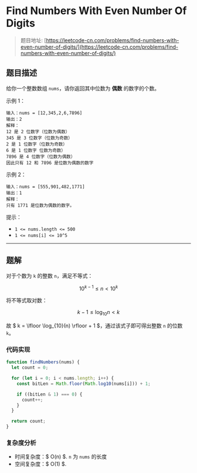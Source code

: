 # Find Numbers With Even Number Of Digits

> 题目地址: [https://leetcode-cn.com/problems/find-numbers-with-even-number-of-digits/](https://leetcode-cn.com/problems/find-numbers-with-even-number-of-digits/)

## 题目描述

给你一个整数数组 `nums`，请你返回其中位数为 **偶数** 的数字的个数。

示例 1：

```
输入：nums = [12,345,2,6,7896]
输出：2
解释：
12 是 2 位数字（位数为偶数） 
345 是 3 位数字（位数为奇数）  
2 是 1 位数字（位数为奇数） 
6 是 1 位数字 位数为奇数） 
7896 是 4 位数字（位数为偶数）  
因此只有 12 和 7896 是位数为偶数的数字
```

示例 2：

```
输入：nums = [555,901,482,1771]
输出：1 
解释： 
只有 1771 是位数为偶数的数字。
```

提示：

* `1 <= nums.length <= 500`
* `1 <= nums[i] <= 10^5`

------

## 题解

对于个数为 `k` 的整数 `n`，满足不等式：

$$
10^{k - 1} \leq n < 10^k
$$

将不等式取对数：

$$
k - 1 \leq \log_{10}n < k
$$

故 $ k = \lfloor \log_{10}(n) \rfloor + 1 $，通过该式子即可得出整数 `n` 的位数 `k`。

### 代码实现

```js
function findNumbers(nums) {
  let count = 0;

  for (let i = 0; i < nums.length; i++) {
    const bitLen = Math.floor(Math.log10(nums[i])) + 1;

    if ((bitLen & 1) === 0) {
      count++;
    }
  }

  return count;
}
```

### 复杂度分析

* 时间复杂度：$ O(n) $. `n` 为 `nums` 的长度
* 空间复杂度：$ O(1) $.
